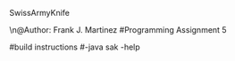 SwissArmyKnife

\n@Author: Frank J. Martinez
#Programming Assignment 5


#build instructions
#-java sak -help 
